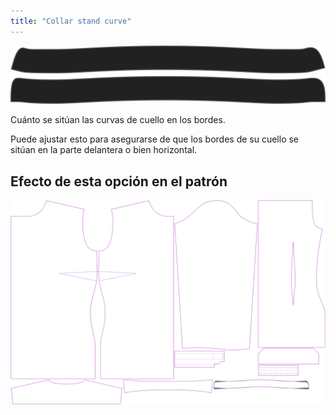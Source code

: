 ```yaml
---
title: "Collar stand curve"
---
```


![Curva de Collarstand](collarstandcurve.svg)

Cuánto se sitúan las curvas de cuello en los bordes.

<Note>

Puede ajustar esto para asegurarse de que los bordes de su cuello se sitúan en la parte delantera o bien horizontal.

</Note>

## Efecto de esta opción en el patrón

![Esta imagen muestra el efecto de esta opción superponiendo varias variantes que tienen un valor diferente para esta opción](simone_collarstandcurve_sample.svg "Efecto de esta opción en el patrón")
